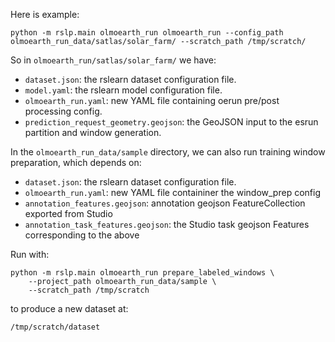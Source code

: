 Here is example:

```
python -m rslp.main olmoearth_run olmoearth_run --config_path olmoearth_run_data/satlas/solar_farm/ --scratch_path /tmp/scratch/
```

So in `olmoearth_run/satlas/solar_farm/` we have:

- `dataset.json`: the rslearn dataset configuration file.
- `model.yaml`: the rslearn model configuration file.
- `olmoearth_run.yaml`: new YAML file containing oerun pre/post processing config.
- `prediction_request_geometry.geojson`: the GeoJSON input to the esrun partition and window generation.


In the `olmoearth_run_data/sample` directory, we can also run training window preparation, which
depends on:

- `dataset.json`: the rslearn dataset configuration file.
- `olmoearth_run.yaml`: new YAML file containiner the window_prep config
- `annotation_features.geojson`: annotation geojson FeatureCollection exported from Studio
- `annotation_task_features.geojson`: the Studio task geojson Features corresponding to the above

Run with:

```
python -m rslp.main olmoearth_run prepare_labeled_windows \
    --project_path olmoearth_run_data/sample \
    --scratch_path /tmp/scratch
```

to produce a new dataset at:

```
/tmp/scratch/dataset
```
